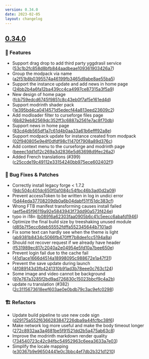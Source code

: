 ```yaml
---
version: 0.34.0
date: 2023-02-05
layout: changelog
---
```

## [0.34.0](#0.34.0)
### 🚀 Features

- Support drag drop to add third party yggdrasil service ([53c1b2fc858d8bfb844aadbeae109361903426a7](https://github.com/Voxelum/x-minecraft-launcher/commit/53c1b2fc858d8bfb844aadbeae109361903426a7))
- Group the modpack via name ([a2f51b8b0395574a46199fb3465d9abe8ae55ba5](https://github.com/Voxelum/x-minecraft-launcher/commit/a2f51b8b0395574a46199fb3465d9abe8ae55ba5))
- Support the instance update and add news in home page ([24bb2b4a6fa12ba439cc4ca4997ce87315a3f5a9](https://github.com/Voxelum/x-minecraft-launcher/commit/24bb2b4a6fa12ba439cc4ca4997ce87315a3f5a9))
- New design of home page ([fcb759edcd6745f9851c8c43eb0f7af5e161ed4d](https://github.com/Voxelum/x-minecraft-launcher/commit/fcb759edcd6745f9851c8c43eb0f7af5e161ed4d))
- Support modrinth shader pack ([1e395bd4ca0414571d5edecf44a813eed23609c2](https://github.com/Voxelum/x-minecraft-launcher/commit/1e395bd4ca0414571d5edecf44a813eed23609c2))
- Add modloader filter to curseforge files page ([6b829eb82569dc352ff3c6887a2561e7ac8f70db](https://github.com/Voxelum/x-minecraft-launcher/commit/6b829eb82569dc352ff3c6887a2561e7ac8f70db))
- Support news in home page ([83cd4db565df1a7c61d4b0aa33a61b6efff92a8e](https://github.com/Voxelum/x-minecraft-launcher/commit/83cd4db565df1a7c61d4b0aa33a61b6efff92a8e))
- Support modpack update for instance created from modpack ([02f940805e9e4f0dfdf98c11470f7908a89d376c](https://github.com/Voxelum/x-minecraft-launcher/commit/02f940805e9e4f0dfdf98c11470f7908a89d376c))
- Add context menu to the curseforge and modrinth page ([beeec1dd1d12c269a3d2836e5d63698d9fec26a2](https://github.com/Voxelum/x-minecraft-launcher/commit/beeec1dd1d12c269a3d2836e5d63698d9fec26a2))
- Added French translations (#399) ([c25ccde19c49112e33154240bb975ece602402f1](https://github.com/Voxelum/x-minecraft-launcher/commit/c25ccde19c49112e33154240bb975ece602402f1))
### 🐛 Bug Fixes & Patches

- Correctly install legacy forge < 1.7.2 ([9dc504c401dc650f0a1084c54fbc46b3ad0d2a09](https://github.com/Voxelum/x-minecraft-launcher/commit/9dc504c401dc650f0a1084c54fbc46b3ad0d2a09))
- Prevent accessToken to be written in log in undici error ([5d44eda37708209db0a6b04dabf51f151dc383cf](https://github.com/Voxelum/x-minecraft-launcher/commit/5d44eda37708209db0a6b04dabf51f151dc383cf))
- Wrong FTB manifest transforming causes install failed ([aef5e45f96119a92e5843943f73dd90a573f424e](https://github.com/Voxelum/x-minecraft-launcher/commit/aef5e45f96119a92e5843943f73dd90a573f424e))
- typo in i18n ([b08916a62303faa0905b6c41c5eecc6abafd1946](https://github.com/Voxelum/x-minecraft-launcher/commit/b08916a62303faa0905b6c41c5eecc6abafd1946))
- Optimize the final build size by treeshaking unused module ([d85b7f5ecc6deb55552fdffa552345644b7101ad](https://github.com/Voxelum/x-minecraft-launcher/commit/d85b7f5ecc6deb55552fdffa552345644b7101ad))
- Fix some text can hardly see when the theme is light ([ab9381b8434c5066fb470fff7b8dee1cc5194a8a](https://github.com/Voxelum/x-minecraft-launcher/commit/ab9381b8434c5066fb470fff7b8dee1cc5194a8a))
- Should not recover request if we already have header ([f531989ec817c2040a2e04954e5fd10a7bee650e](https://github.com/Voxelum/x-minecraft-launcher/commit/f531989ec817c2040a2e04954e5fd10a7bee650e))
- Prevent login fail due to the cache fail ([41d1ace1666d4514a18998095c988672e1a47f31](https://github.com/Voxelum/x-minecraft-launcher/commit/41d1ace1666d4514a18998095c988672e1a47f31))
- Prevent the save update during launch ([4f089143d3fb4241310b91ad3b78eee0c763c124](https://github.com/Voxelum/x-minecraft-launcher/commit/4f089143d3fb4241310b91ad3b78eee0c763c124))
- Some image and video cannot be background ([97e767a3285f2bd9ad726830c15023bbcf9c4a2b](https://github.com/Voxelum/x-minecraft-launcher/commit/97e767a3285f2bd9ad726830c15023bbcf9c4a2b))
- update ru translation (#382) ([2c3115673618eef603ae0e0bdb79c3ac9efc0298](https://github.com/Voxelum/x-minecraft-launcher/commit/2c3115673618eef603ae0e0bdb79c3ac9efc0298))
### 🏗️ Refactors

- Update build pipeline to use new code sign ([d29175a552f6366283847226dba9a44fcfbc38f6](https://github.com/Voxelum/x-minecraft-launcher/commit/d29175a552f6366283847226dba9a44fcfbc38f6))
- Make network log more useful and make the body timeout longer ([272c8932aa3a4681be5f91521dd2b5a475ab63c8](https://github.com/Voxelum/x-minecraft-launcher/commit/272c8932aa3a4681be5f91521dd2b5a475ab63c8))
- Improve the modrinth markdown render quality ([734540723c42c94fbc54952963c6eea3633a7e03](https://github.com/Voxelum/x-minecraft-launcher/commit/734540723c42c94fbc54952963c6eea3633a7e03))
- Simplify the locale mapping ([e30367b9e96504441e0c3bbc4ef7db2b321d1210](https://github.com/Voxelum/x-minecraft-launcher/commit/e30367b9e96504441e0c3bbc4ef7db2b321d1210))